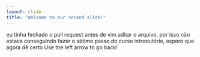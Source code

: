 ```yaml
---
layout: slide
title: "Welcome to our second slide!"
---
```

eu tinha fechado o pull request antes de vim aditar o arquivo, por isso não estava conseguindo fazer o sétimo passo do curso introdutório, espero que agora dê certo
Use the left arrow to go back!
